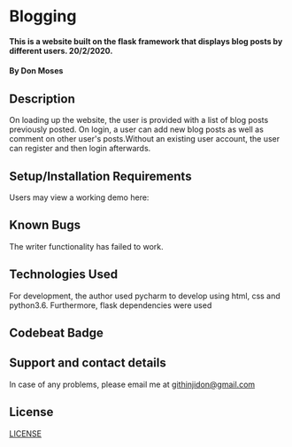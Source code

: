 # Blogging
#### This is a website built on the flask framework that displays blog posts by different users. 20/2/2020. 
#### By **Don Moses**
## Description
On loading up the website, the user is provided with a list of blog posts previously posted. On login, a user can add new blog posts as well as comment on other user's posts.Without an existing user account, the user can register and then login afterwards.
## Setup/Installation Requirements
Users may view a working demo here: 
## Known Bugs
The writer functionality has failed to work.
## Technologies Used
For development, the author used pycharm to develop using html, css and python3.6. Furthermore, flask dependencies were used
## Codebeat Badge

## Support and contact details
In case of any problems, please email me at githinjidon@gmail.com

## License
[LICENSE](license)
